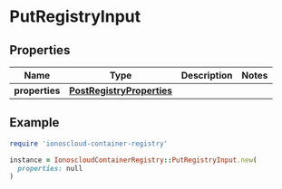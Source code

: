 # PutRegistryInput

## Properties

| Name | Type | Description | Notes |
| ---- | ---- | ----------- | ----- |
| **properties** | [**PostRegistryProperties**](PostRegistryProperties.md) |  |  |

## Example

```ruby
require 'ionoscloud-container-registry'

instance = IonoscloudContainerRegistry::PutRegistryInput.new(
  properties: null
)
```

